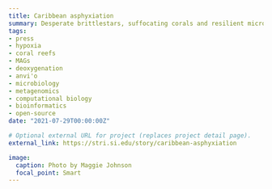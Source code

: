 ```yaml
---
title: Caribbean asphyxiation
summary: Desperate brittlestars, suffocating corals and resilient microbes. A story by Beth King from STRI about the [Bocas del Toro hypoxia study](/publication/johnson-2021). Photo by [Maggie Johnson](/authors/maggie-d-johnson/).
tags:
- press
- hypoxia
- coral reefs
- MAGs
- deoxygenation
- anvi'o
- microbiology
- metagenomics
- computational biology
- bioinformatics
- open-source
date: "2021-07-29T00:00:00Z"

# Optional external URL for project (replaces project detail page).
external_link: https://stri.si.edu/story/caribbean-asphyxiation

image:
  caption: Photo by Maggie Johnson
  focal_point: Smart
---
```

